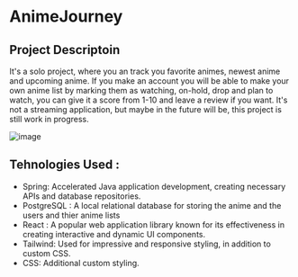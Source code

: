 # AnimeJourney
## Project Descriptoin
 It's a solo project, where you an track you favorite animes, newest anime and upcoming anime. If you make an account you will be able to make your own anime list by marking them as watching, on-hold, drop and plan to watch, you can give it a score from 1-10 and leave a review if you want. It's not a streaming application, but maybe in the future will be, this project is still work in progress.

![image](https://github.com/IacobOliver/AnimeJourney/assets/119490133/1ce3b7e3-c4c0-4eaf-8258-b4e91ec298b7)


 ## Tehnologies Used : 
 - Spring: Accelerated Java application development, creating necessary APIs and database repositories.
 - PostgreSQL : A local relational database for storing the anime and the users and thier anime lists
 - React :  A popular web application library known for its effectiveness in creating interactive and dynamic UI components.
 - Tailwind: Used for impressive and responsive styling, in addition to custom CSS.
 - CSS: Additional custom styling.
